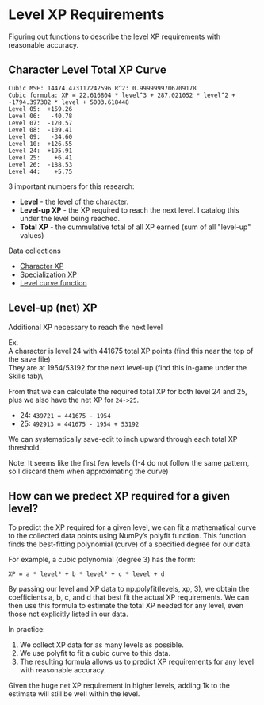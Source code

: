 # Level XP Requirements
Figuring out functions to describe the level XP requirements with reasonable accuracy.

## Character Level Total XP Curve
```
Cubic MSE: 14474.473117242596 R^2: 0.9999999706709178
Cubic formula: XP = 22.616804 * level^3 + 287.021052 * level^2 + -1794.397382 * level + 5003.618448
Level 05:  +159.26
Level 06:   -40.78
Level 07:  -120.57
Level 08:  -109.41
Level 09:   -34.60
Level 10:  +126.55
Level 24:  +195.91
Level 25:    +6.41
Level 26:  -188.53
Level 44:    +5.75
```

3 important numbers for this research:
- **Level** - the level of the character.
- **Level-up XP** - the XP required to reach the next level. I catalog this under the level being reached.
- **Total XP** - the cummulative total of all XP earned (sum of all "level-up" values)

Data collections
- [Character XP](../data/xp_character.csv)
- [Specialization XP](../data/xp_specialization.csv)
- [Level curve function](../scripts/level_curve.py)

## Level-up (net) XP
Additional XP necessary to reach the next level

Ex.\
A character is level 24 with 441675 total XP points (find this near the top of the save file)\
They are at 1954/53192 for the next level-up (find this in-game under the Skills tab)\

From that we can calculate the required total XP for both level 24 and 25, plus we also have the net XP for `24->25`.
- 24: `439721 = 441675 - 1954`
- 25: `492913 = 441675 - 1954 + 53192`

We can systematically save-edit to inch upward through each total XP threshold.

Note: It seems like the first few levels (1-4 do not follow the same pattern, so I discard them when approximating the curve)

## How can we predect XP required for a given level?
To predict the XP required for a given level, we can fit a mathematical curve to the collected data points using NumPy’s polyfit function. This function finds the best-fitting polynomial (curve) of a specified degree for our data.

For example, a cubic polynomial (degree 3) has the form:

    XP = a * level³ + b * level² + c * level + d

By passing our level and XP data to np.polyfit(levels, xp, 3), we obtain the coefficients a, b, c, and d that best fit the actual XP requirements. We can then use this formula to estimate the total XP needed for any level, even those not explicitly listed in our data.

In practice:
1. We collect XP data for as many levels as possible.
2. We use polyfit to fit a cubic curve to this data.
3. The resulting formula allows us to predict XP requirements for any level with reasonable accuracy. 

Given the huge net XP requirement in higher levels, adding 1k to the estimate will still be well within the level.
